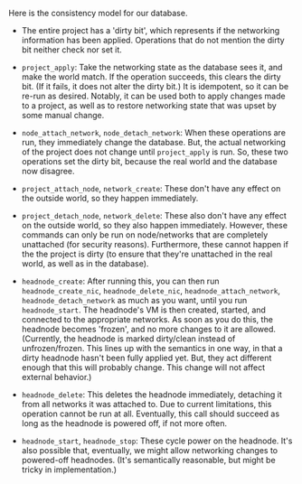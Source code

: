 Here is the consistency model for our database.

  - The entire project has a 'dirty bit', which represents if the networking
    information has been applied.  Operations that do not mention the dirty
    bit neither check nor set it.

  - ``project_apply``: Take the networking state as the database sees it, and
    make the world match.  If the operation succeeds, this clears the dirty
    bit.  (If it fails, it does not alter the dirty bit.)  It is idempotent,
    so it can be re-run as desired.  Notably, it can be used both to apply
    changes made to a project, as well as to restore networking state that was
    upset by some manual change.

  - ``node_attach_network``, ``node_detach_network``: When these operations
    are run, they immediately change the database.  But, the actual networking
    of the project does not change until ``project_apply`` is run.  So, these
    two operations set the dirty bit, because the real world and the database
    now disagree.

  - ``project_attach_node``, ``network_create``: These don't have any effect
    on the outside world, so they happen immediately.

  - ``project_detach_node``, ``network_delete``: These also don't have any
    effect on the outside world, so they also happen immediately.  However,
    these commands can only be run on node/networks that are completely
    unattached (for security reasons).  Furthermore, these cannot happen if
    the the project is dirty (to ensure that they're unattached in the real
    world, as well as in the database).

  - ``headnode_create``: After running this, you can then run
    ``headnode_create_nic``, ``headnode_delete_nic``,
    ``headnode_attach_network``, ``headnode_detach_network`` as much as you
    want, until you run ``headnode_start``.  The headnode's VM is then
    created, started, and connected to the appropriate networks.  As soon as
    you do this, the headnode becomes 'frozen', and no more changes to it are
    allowed.  (Currently, the headnode is marked dirty/clean instead of
    unfrozen/frozen.  This lines up with the semantics in one way, in that a
    dirty headnode hasn't been fully applied yet.  But, they act different
    enough that this will probably change.  This change will not affect
    external behavior.)

  - ``headnode_delete``: This deletes the headnode immediately, detaching it
    from all networks it was attached to.  Due to current limitations, this
    operation cannot be run at all.  Eventually, this call should succeed as
    long as the headnode is powered off, if not more often.

  - ``headnode_start``, ``headnode_stop``: These cycle power on the headnode.
    It's also possible that, eventually, we might allow networking changes to
    powered-off headnodes.  (It's semantically reasonable, but might be tricky
    in implementation.)
